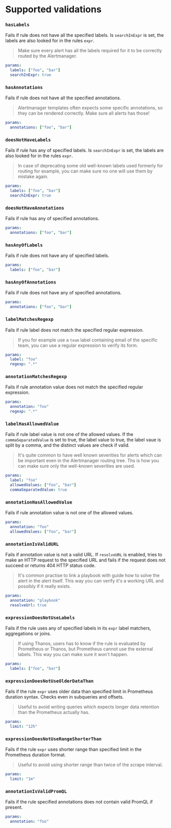 # Supported validations

### `hasLabels`
Fails if rule does not have all the specified labels. Is `searchInExpr` is set, the labels
are also looked for in the rules `expr`. 
> Make sure every alert has all the labels required for it to be correctly routed by the Alertmanager. 
```yaml
params:
  labels: ["foo", "bar"]
  searchInExpr: true
```

### `hasAnnotations`
Fails if rule does not have all the specified annotations.
> Alertmanager templates often expects some specific annotations, so they can be rendered correctly.
> Make sure all alerts has those!
```yaml
params:
  annotations: ["foo", "bar"]
```

### `doesNotHaveLabels`
Fails if rule has any of specified labels. Is `searchInExpr` is set, the labels
are also looked for in the rules `expr`. 
> In case of deprecating some old well-known labels used formerly for routing for example,
>  you can make sure no one will use them by mistake again.
```yaml
params:
  labels: ["foo", "bar"]
  searchInExpr: true
```

### `doesNotHaveAnnotations`
Fails if rule has any of specified annotations.
```yaml
params:
  annotations: ["foo", "bar"]
```

### `hasAnyOfLabels`
Fails if rule does not have any of specified labels.
```yaml
params:
  labels: ["foo", "bar"]
```

### `hasAnyOfAnnotations`
Fails if rule does not have any of specified annotations.
```yaml
params:
  annotations: ["foo", "bar"]
```

### `labelMatchesRegexp`
Fails if rule label does not match the specified regular expression.
> If you for example use a `team` label containing email of the specific team,
> you can use a regular expression to verify its form. 
```yaml
params:
  label: "foo"
  regexp: ".*"
```


### `annotationMatchesRegexp`
Fails if rule annotation value does not match the specified regular expression.
```yaml
params:
  annotation: "foo"
  regexp: ".*"
```


### `labelHasAllowedValue`
Fails if rule label value is not one of the allowed values. If the `commaSeparatedValue` is set to true, the label value
to true, the label vaue is split by a comma, and the distinct values are check if valid.
> It's quite common to have well known severities for alerts which can be important even in the
> Alertmanager routing tree. Ths is how you can make sure only the well-known severities are used.
```yaml
params:
  label: "foo"
  allowedValues: ["foo", "bar"]
  commaSeparatedValue: true
```

### `annotationHasAllowedValue`
Fails if rule annotation value is not one of the allowed values.
```yaml
params:
  annotation: "foo"
  allowedValues: ["foo", "bar"]
```

### `annotationIsValidURL`
Fails if annotation value is not a valid URL.
If `resolveURL` is enabled, tries to make an HTTP request to the specified URL
and fails if the request does not succeed or returns 404 HTTP status code.
> It's common practise to link a playbook with guide how to solve the alert in the alert itself.
> This way you can verify it's a working URL and possibly if it really exists.
```yaml
params:
  annotation: "playbook"
  resolveUrl: true
```

### `expressionDoesNotUseLabels`
Fails if the rule uses any of specified labels in its `expr` label matchers, aggregations or joins.
> If using Thanos, users has to know if the rule is evaluated by Prometheus or Thanos, 
> but Prometheus cannot use the external labels. This way you can make sure it won't happen.
```yaml
params:
  labels: ["foo", "bar"]
```

### `expressionDoesNotUseOlderDataThan`
Fails if the rule `expr` uses older data than specified limit in Prometheus duration syntax.
Checks even in subqueries and offsets.
> Useful to avoid writing queries which expects longer data retention than the Prometheus actually has.
```yaml
params:
  limit: "12h"
```

### `expressionDoesNotUseRangeShorterThan`
Fails if the rule `expr` uses shorter range than specified limit in the Prometheus duration format.
>Useful to avoid using shorter range than twice of the scrape interval. 
```yaml
params:
  limit: "1m"
```

### `annotationIsValidPromQL`
Fails if the rule specified annotations does not contain valid PromQL if present. 
```yaml
params:
  annotation: "foo"
```
